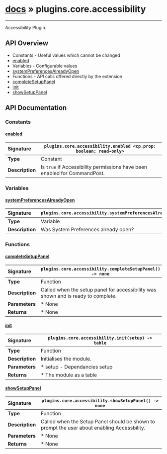 # [docs](index.md) » plugins.core.accessibility
---

Accessibility Plugin.

## API Overview
* Constants - Useful values which cannot be changed
 * [enabled](#enabled)
* Variables - Configurable values
 * [systemPreferencesAlreadyOpen](#systempreferencesalreadyopen)
* Functions - API calls offered directly by the extension
 * [completeSetupPanel](#completesetuppanel)
 * [init](#init)
 * [showSetupPanel](#showsetuppanel)

## API Documentation

### Constants

#### [enabled](#enabled)
| <span style="float: left;">**Signature**</span> | <span style="float: left;">`plugins.core.accessibility.enabled <cp.prop: boolean; read-only>` </span>                                                          |
| -----------------------------------------------------|---------------------------------------------------------------------------------------------------------|
| **Type**                                             | Constant                                                                                         |
| **Description**                                      | Is `true` if Accessibility permissions have been enabled for CommandPost.                                                                                         |

### Variables

#### [systemPreferencesAlreadyOpen](#systempreferencesalreadyopen)
| <span style="float: left;">**Signature**</span> | <span style="float: left;">`plugins.core.accessibility.systemPreferencesAlreadyOpen` </span>                                                          |
| -----------------------------------------------------|---------------------------------------------------------------------------------------------------------|
| **Type**                                             | Variable                                                                                         |
| **Description**                                      | Was System Preferences already open?                                                                                         |

### Functions

#### [completeSetupPanel](#completesetuppanel)
| <span style="float: left;">**Signature**</span> | <span style="float: left;">`plugins.core.accessibility.completeSetupPanel() -> none` </span>                                                          |
| -----------------------------------------------------|---------------------------------------------------------------------------------------------------------|
| **Type**                                             | Function                                                                                         |
| **Description**                                      | Called when the setup panel for accessibility was shown and is ready to complete.                                                                                         |
| **Parameters**                                       |  * None                                       |
| **Returns**                                          |  * None                                                |

#### [init](#init)
| <span style="float: left;">**Signature**</span> | <span style="float: left;">`plugins.core.accessibility.init(setup) -> table` </span>                                                          |
| -----------------------------------------------------|---------------------------------------------------------------------------------------------------------|
| **Type**                                             | Function                                                                                         |
| **Description**                                      | Initialises the module.                                                                                         |
| **Parameters**                                       |  * setup - Dependancies setup                                       |
| **Returns**                                          |  * The module as a table                                                |

#### [showSetupPanel](#showsetuppanel)
| <span style="float: left;">**Signature**</span> | <span style="float: left;">`plugins.core.accessibility.showSetupPanel() -> none` </span>                                                          |
| -----------------------------------------------------|---------------------------------------------------------------------------------------------------------|
| **Type**                                             | Function                                                                                         |
| **Description**                                      | Called when the Setup Panel should be shown to prompt the user about enabling Accessbility.                                                                                         |
| **Parameters**                                       |  * None                                       |
| **Returns**                                          |  * None                                                |


